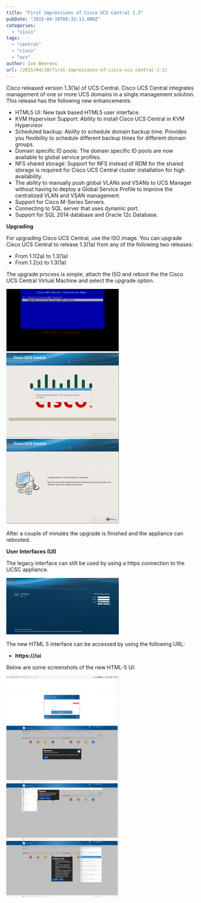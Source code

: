 ```yaml
---
title: "First impressions of Cisco UCS Central 1.3"
pubDate: "2015-04-10T09:32:13.000Z"
categories: 
  - "cisco"
tags: 
  - "central"
  - "cisco"
  - "ucs"
author: Ivo Beerens
url: /2015/04/10/first-impressions-of-cisco-ucs-central-1-3/
---
```


Cisco released version 1.3(1a) of UCS Central. Cisco UCS Central integrates management of one or more UCS domains in a single management solution. This release has the following new enhancements:
- HTML5 UI: New task based HTML5 user interface.
- KVM Hypervisor Support: Ability to install Cisco UCS Central in KVM Hypervisor
- Scheduled backup: Ability to schedule domain backup time. Provides you flexibility to schedule different backup times for different domain groups.
- Domain specific ID pools: The domain specific ID pools are now available to global service profiles.
- NFS shared storage: Support for NFS instead of RDM for the shared storage is required for Cisco UCS Central cluster installation for high availability.
- The ability to manually push global VLANs and VSANs to UCS Manager without having to deploy a Global Service Profile to improve the centralized VLAN and VSAN management.
- Support for Cisco M-Series Servers.
- Connecting to SQL server that uses dynamic port.
- Support for SQL 2014 database and Oracle 12c Database.

**Upgrading**

For upgrading Cisco UCS Central, use the ISO image. You can upgrade Cisco UCS Central to release 1.3(1a) from any of the following two releases:

- From 1.1(2a) to 1.3(1a)
- From 1.2(x) to 1.3(1a)

The upgrade process is simple, attach the ISO and reboot the the Cisco UCS Central Virtual Machine and select the upgrade option.

[![1](images/1-300x166.png)](images/1.png) [![2](images/2-300x226.png)](https://www.ivobeerens.nl/wp-content/uploads/2015/04/2.png) [![3](images/3-300x226.png)](https://www.ivobeerens.nl/wp-content/uploads/2015/04/3.png)

After a couple of minutes the upgrade is finished and the appliance can rebooted.

**User Interfaces (UI)**

The legacy interface can still be used by using a https connection to the UCSC appliance.

[![4](images/4-300x150.png)](images/4.png)

The new HTML 5 interface can be accessed by using the following URL:

- **https://<ucs central ip>/ui**

Below are some screenshots of the new HTML-5 UI:

[![5](images/5-300x130.png)](images/5.png) [![6](images/6-300x150.png)](https://www.ivobeerens.nl/wp-content/uploads/2015/04/6.png) [![7](images/7-300x150.png)](https://www.ivobeerens.nl/wp-content/uploads/2015/04/7.png) [![8](images/8-300x150.png)](https://www.ivobeerens.nl/wp-content/uploads/2015/04/8.png)
